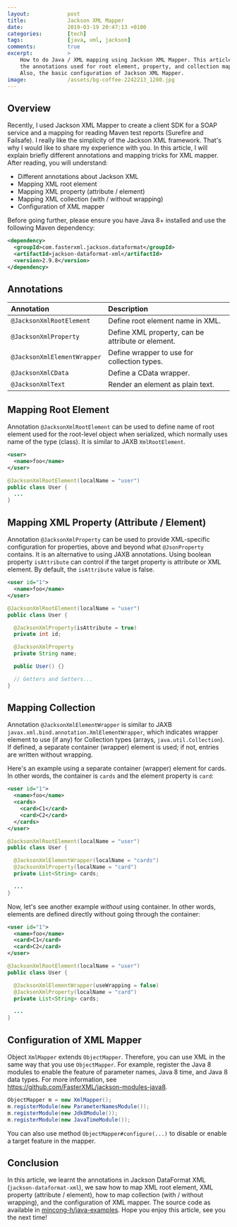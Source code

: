 ```yaml
---
layout:            post
title:             Jackson XML Mapper
date:              2019-03-19 20:47:13 +0100
categories:        [tech]
tags:              [java, xml, jackson]
comments:          true
excerpt:           >
    How to do Java / XML mapping using Jackson XML Mapper. This article explains
    the annotations used for root element, property, and collection mapping.
    Also, the basic configuration of Jackson XML Mapper.
image:             /assets/bg-coffee-2242213_1280.jpg
---
```


## Overview

Recently, I used Jackson XML Mapper to create a client SDK for a SOAP service
and a mapping for reading Maven test reports (Surefire and Failsafe). I really
like the simplicity of the Jackson XML framework. That's why I would like to
share my experience with you. In this article, I will explain briefly different
annotations and mapping tricks for XML mapper. After reading, you will
understand:

- Different annotations about Jackson XML
- Mapping XML root element
- Mapping XML property (attribute / element)
- Mapping XML collection (with / without wrapping)
- Configuration of XML mapper

Before going further, please ensure you have Java 8+ installed and use the
following Maven dependency:

```xml
<dependency>
  <groupId>com.fasterxml.jackson.dataformat</groupId>
  <artifactId>jackson-dataformat-xml</artifactId>
  <version>2.9.8</version>
</dependency>
```

## Annotations

Annotation | Description
:--------- | :----------
`@JacksonXmlRootElement` | Define root element name in XML.
`@JacksonXmlProperty` | Define XML property, can be attribute or element.
`@JacksonXmlElementWrapper` | Define wrapper to use for collection types.
`@JacksonXmlCData` | Define a CData wrapper.
`@JacksonXmlText` | Render an element as plain text.

## Mapping Root Element

Annotation `@JacksonXmlRootElement` can be used to define name of root element
used for the root-level object when serialized, which normally uses name of the
type (class). It is similar to JAXB `XmlRootElement`.

```xml
<user>
  <name>foo</name>
</user>
```

```java
@JacksonXmlRootElement(localName = "user")
public class User {
  ...
}
```

## Mapping XML Property (Attribute / Element)

Annotation `@JacksonXmlProperty` can be used to provide XML-specific
configuration for properties, above and beyond what `@JsonProperty` contains.
It is an alternative to using JAXB annotations. Using boolean property
`isAttribute` can control if the target property is attribute or XML element. 
By default, the `isAttribute` value is false.

```xml
<user id="1">
  <name>foo</name>
</user>
```

```java
@JacksonXmlRootElement(localName = "user")
public class User {

  @JacksonXmlProperty(isAttribute = true)
  private int id;

  @JacksonXmlProperty
  private String name;

  public User() {}

  // Getters and Setters...
}
```

## Mapping Collection

Annotation `@JacksonXmlElementWrapper` is similar to JAXB
`javax.xml.bind.annotation.XmlElementWrapper`, which indicates wrapper element
to use (if any) for Collection types (arrays, `java.util.Collection`).
If defined, a separate container (wrapper) element is used; if not, entries are
written without wrapping.

Here's an example using a separate container (wrapper) element for cards. In
other words, the container is `cards` and the element property is `card`:

```xml
<user id="1">
  <name>foo</name>
  <cards>
    <card>C1</card>
    <card>C2</card>
  </cards>
</user>
```

```java
@JacksonXmlRootElement(localName = "user")
public class User {

  @JacksonXmlElementWrapper(localName = "cards")
  @JacksonXmlProperty(localName = "card")
  private List<String> cards;

  ...
}
```

Now, let's see another example _without_ using container. In other words,
elements are defined directly without going through the container:

```xml
<user id="1">
  <name>foo</name>
  <card>C1</card>
  <card>C2</card>
</user>
```

```java
@JacksonXmlRootElement(localName = "user")
public class User {

  @JacksonXmlElementWrapper(useWrapping = false)
  @JacksonXmlProperty(localName = "card")
  private List<String> cards;

  ...
}
```

## Configuration of XML Mapper

Object `XmlMapper` extends `ObjectMapper`. Therefore, you can use XML in the
same way that you use `ObjectMapper`. For example, register the Java 8 modules
to enable the feature of parameter names, Java 8 time, and Java 8 data types.
For more information, see <https://github.com/FasterXML/jackson-modules-java8>.

```java
ObjectMapper m = new XmlMapper();
m.registerModule(new ParameterNamesModule());
m.registerModule(new Jdk8Module());
m.registerModule(new JavaTimeModule());
```

You can also use method `ObjectMapper#configure(...)` to disable or enable a
target feature in the mapper.

## Conclusion

In this article, we learnt the annotations in Jackson DataFormat XML
(`jackson-dataformat-xml`), we saw how to map XML root element, XML property
(attribute / element), how to map collection (with / without wrapping), and the
configuration of XML mapper. The source code as available in
[mincong-h/java-examples](https://github.com/mincong-h/java-examples/tree/master/xml).
Hope you enjoy this article, see you the next time!
